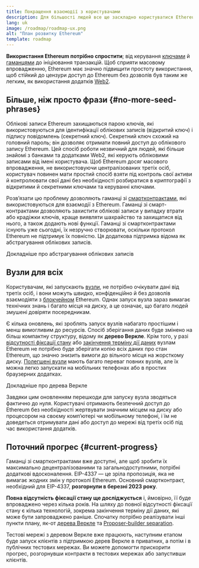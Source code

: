 ```yaml
---
title: Покращення взаємодії з користувачами
description: Для більшості людей все ще заскладно користуватися Ethereum. Щоб стимулювати масове впровадження, Ethereum має значно знизити бар’єри входу — користувачі мають отримувати децентралізований, стійкий до цензури доступ до Ethereum без дозволів, але він має бути таким же простим, як використання традиційного додатка web2.
lang: uk
image: /roadmap/roadmap-ux.png
alt: "План розвитку Ethereum"
template: roadmap
---
```


**Використання Ethereum потрібно спростити**; від керування [ключами](/glossary/#key) й [гаманцями](/glossary/#wallet) до ініціювання транзакцій. Щоб сприяти масовому впровадженню, Ethereum має значно підвищити простоту використання, щоб стійкий до цензури доступ до Ethereum без дозволів був таким же легким, як використання додатків [Web2](/glossary/#web2).

## Більше, ніж просто фрази {#no-more-seed-phrases}

Облікові записи Ethereum захищаються парою ключів, які використовуються для ідентифікації облікових записів (відкритий ключ) і підпису повідомлень (секретний ключ). Секретний ключ схожий на головний пароль; він дозволяє отримати повний доступ до облікового запису Ethereum. Цей спосіб роботи незвичний для людей, які більше знайомі з банками та додатками Web2, які керують обліковими записами від імені користувача. Щоб Ethereum досяг масового впровадження, не використовуючи централізованих третіх осіб, користувач повинен мати простий спосіб взяти під контроль свої активи й контролювати свої дані без необхідності розбиратися в криптографії з відкритими й секретними ключами та керуванні ключами.

Розв’язати цю проблему дозволяють гаманці зі [смартконтрактами](/glossary/#smart-contract), які використовуються для взаємодії з Ethereum. Гаманці зі смарт-контрактами дозволяють захистити облікові записи у випадку втрати або крадіжки ключів, краще виявляти шахрайство та захищатися від нього, а також додають нові функції. Гаманці зі смартконтрактами існують уже сьогодні, їх незручно створювати, оскільки протокол Ethereum не підтримує їх повністю. Ця додаткова підтримка відома як абстрагування облікових записів.

<ButtonLink variant="outline-color" to="/roadmap/account-abstraction/">Докладніше про абстрагування облікових записів</ButtonLink>

## Вузли для всіх

Користувачам, які запускають [вузли](/glossary/#node), не потрібно очікувати дані від третіх осіб, і вони можуть швидко, конфіденційно й без дозволів взаємодіяти з [блокчейном](/glossary/#blockchain) Ethereum. Однак запуск вузла зараз вимагає технічних знань і багато місця на диску, а це означає, що багато людей змушені довіряти посередникам.

Є кілька оновлень, які зроблять запуск вузлів набагато простішим і менш вимогливим до ресурсів. Спосіб зберігання даних буде змінено на більш компактну структуру, відому як **дерево Веркле**. Крім того, у разі [відсутності фіксації стану](/roadmap/statelessness) або [закінчення терміну дії даних](/roadmap/statelessness/#data-expiry) вузлам Ethereum не потрібно буде зберігати копію всіх даних про стан Ethereum, що значно знизить вимоги до вільного місця на жорсткому диску. [Полегшені вузли](/developers/docs/nodes-and-clients/light-clients/) мають багато переваг повних вузлів, але їх можна легко запускати на мобільних телефонах або в простих браузерних додатках.

<ButtonLink variant="outline-color" to="/roadmap/verkle-trees/">Докладніше про дерева Веркле</ButtonLink>

Завдяки цим оновленням перешкоди для запуску вузла зводяться фактично до нуля. Користувачі отримають безпечний доступ до Ethereum без необхідності жертвувати значним місцем на диску або процесором на своєму комп’ютері чи мобільному телефоні, і їм не доведеться отримувати дані або доступ до мережі від третіх осіб під час використання додатків.

## Поточний прогрес {#current-progress}

Гаманці зі смартконтрактами вже доступні, але щоб зробити їх максимально децентралізованими та загальнодоступними, потрібні додаткові вдосконалення. EIP-4337 — це зріла пропозиція, яка не вимагає жодних змін у протоколі Ethereum. Основний смартконтракт, необхідний для EIP-4337, **розгорнули в березні 2023 року**.

**Повна відсутність фіксації стану ще досліджується** і, ймовірно, її буде впроваджено через кілька років. На шляху до повної відсутності фіксації стану є кілька технологій, зокрема закінчення терміну дії даних, які може бути запроваджено раніше. Спочатку потрібно реалізувати інші пункти плану, як-от [дерева Веркле](/roadmap/verkle-trees/) та [Proposer-builder separation](/roadmap/pbs/).

Тестові мережі з деревом Веркле вже працюють, наступним етапом буде запуск клієнтів з підтримкою дерев Веркле в приватних, а потім і в публічних тестових мережах. Ви можете допомогти прискорити прогрес, розгорнувши контракти в тестових мережах або запустивши клієнтів.
